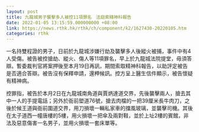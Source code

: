 ```yaml
---
layout: post
title: 九龍城男子襲擊多人被控11項罪名　法庭索精神科報告
date: 2022-01-05 13:15:59.000000000 +08:00
link: https://news.rthk.hk/rthk/ch/component/k2/1627430-20220105.htm
categories: rthk
---
```


一名持雙程證的男子，日前於九龍城涉嫌行劫及襲擊多人後縱火被捕，事件中有4人受傷。被告被控搶劫、縱火、傷人等11項罪名，早上於九龍城法院提堂，毋須答辯。暫委裁判官將案押後至本月19日再訊，期間索取精神科報告，以助評定被告是否適合答辯。被告沒有保釋申請，還柙候訊。控方呈上醫生信件顯示，被告懷疑有精神病。　

控罪指，被告於本月2日在九龍城南角道與賈炳達道交界，先後襲擊兩人，搶去其中一人的手提電話；另外於衙前塱道76號，搶去肉檔的一把39厘米長牛肉刀，之後於候王道與衙前圍道交界，用刀損壞一輛私家車的擋風玻璃，並襲擊司機。其後在太子道西一幢唐樓的5樓，用火損壞一把傘及兩對鞋，並於上址2樓的賓館，非法及惡意傷害一名男子，並用火損壞一套床單等。

